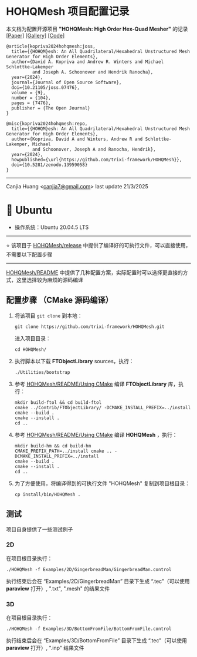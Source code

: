 # HOHQMesh 项目配置记录

本文档为配置开源项目 **"HOHQMesh: High Order Hex-Quad Mesher"** 的记录 [[Paper]](https://joss.theoj.org/papers/10.21105/joss.07476) [[Gallery]](https://trixi-framework.github.io/HOHQMesh/Gallery/) [[Code]](https://github.com/trixi-framework/HOHQMesh)

```
@article{kopriva2024hohqmesh:joss,
  title={{HOHQM}esh: An All Quadrilateral/Hexahedral Unstructured Mesh Generator for High Order Elements},
  author={David A. Kopriva and Andrew R. Winters and Michael Schlottke-Lakemper
          and Joseph A. Schoonover and Hendrik Ranocha},
  year={2024},
  journal={Journal of Open Source Software},
  doi={10.21105/joss.07476},
  volume = {9},
  number = {104},
  pages = {7476},
  publisher = {The Open Journal}
}
```

```
@misc{kopriva2024hohqmesh:repo,
  title={{HOHQM}esh: An All Quadrilateral/Hexahedral Unstructured Mesh Generator for High Order Elements},
  author={Kopriva, David A and Winters, Andrew R and Schlottke-Lakemper, Michael
          and Schoonover, Joseph A and Ranocha, Hendrik},
  year={2024},
  howpublished={\url{https://github.com/trixi-framework/HOHQMesh}},
  doi={10.5281/zenodo.13959058}
}
```

---

Canjia Huang <<canjia7@gmail.com>> last update 21/3/2025

# :penguin: Ubuntu

- 操作系统：Ubuntu 20.04.5 LTS

---

:star: 该项目于 [HOHQMesh/release](https://github.com/trixi-framework/HOHQMesh/releases/tag/v1.5.4) 中提供了编译好的可执行文件，可以直接使用，不需要以下配置步骤

---

[HOHQMesh/README](https://github.com/trixi-framework/HOHQMesh/blob/main/README.md) 中提供了几种配置方案，实际配置时可以选择更直接的方式，这里选择较为麻烦的源码编译

## 配置步骤 （CMake 源码编译）

1. 将该项目 `git clone` 到本地：

    ```
    git clone https://github.com/trixi-framework/HOHQMesh.git
    ```

    进入项目目录：

    ```
    cd HOHQMesh/
    ```

2. 执行脚本以下载 **FTObjectLibrary** sources，执行：

    ```
    ./Utilities/bootstrap
    ```

3. 参考 [HOHQMesh/README/Using CMake] 编译 **FTObjectLibrary** 库，执行：

    ```
    mkdir build-ftol && cd build-ftol
    cmake ../Contrib/FTObjectLibrary/ -DCMAKE_INSTALL_PREFIX=../install
    cmake --build .
    cmake --install .
    cd ..
    ```

4. 参考 [HOHQMesh/README/Using CMake] 编译 **HOHQMesh** ，执行：

    ```
    mkdir build-hm && cd build-hm
    CMAKE_PREFIX_PATH=../install cmake .. -DCMAKE_INSTALL_PREFIX=../install
    cmake --build .
    cmake --install .
    cd ..
    ```

5. 为了方便使用，将编译得到的可执行文件 "HOHQMesh" 复制到项目根目录：

    ```
    cp install/bin/HOHQMesh .
    ```

## 测试

项目自身提供了一些测试例子

### 2D

在项目根目录执行：

```
./HOHQMesh -f Examples/2D/GingerbreadMan/GingerbreadMan.control
```

执行结束后会在 “Examples/2D/GingerbreadMan” 目录下生成 “.tec”（可以使用 **paraview** 打开）, ".txt", ".mesh" 的结果文件


### 3D

在项目根目录执行：

```
./HOHQMesh -f Examples/3D/BottomFromFile/BottomFromFile.control
```

执行结束后会在 “Examples/3D/BottomFromFile” 目录下生成 “.tec”（可以使用 **paraview** 打开）, ".inp" 结果文件

[HOHQMesh/README/Using CMake]: https://github.com/trixi-framework/HOHQMesh?tab=readme-ov-file#using-cmake
